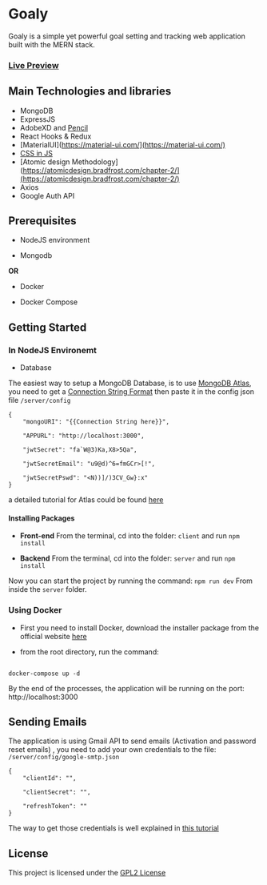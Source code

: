 # Goaly

Goaly is a simple yet powerful goal setting and tracking web application built with the MERN stack.

### [Live Preview](https://goaly.douara.me)

## Main Technologies and libraries

- MongoDB
- ExpressJS
- AdobeXD and [Pencil](https://pencil.evolus.vn/)
- React Hooks & Redux
- [MaterialUI](https://material-ui.com/](https://material-ui.com/)
- [CSS in JS](https://cssinjs.org/?v=v10.1.1)
- [Atomic design Methodology](https://atomicdesign.bradfrost.com/chapter-2/](https://atomicdesign.bradfrost.com/chapter-2/)
- Axios
- Google Auth API

## Prerequisites

- NodeJS environment

- Mongodb

**OR**

- Docker

- Docker Compose

## Getting Started

### In NodeJS Environemt

- Database

The easiest way to setup a MongoDB Database, is to use [MongoDB Atlas](<[https://www.mongodb.com/cloud/atlas](https://www.mongodb.com/cloud/atlas)>), you need to get a [Connection String Format](https://docs.mongodb.com/manual/reference/connection-string/) then paste it in the config json file `/server/config`

```
{
	"mongoURI": "{{Connection String here}}",

    "APPURL": "http://localhost:3000",

	"jwtSecret": "fa`W@3)Ka,X8>5Qa",

	"jwtSecretEmail": "u9@d)^6=fmGCr>[!",

	"jwtSecretPswd": "<N))]/)3CV_Gw}:x"
}
```

a detailed tutorial for Atlas could be found [here](<[https://docs.atlas.mongodb.com/getting-started/](https://docs.atlas.mongodb.com/getting-started/)>)

#### Installing Packages

- **Front-end**
  From the terminal, cd into the folder: `client` and run `npm install`

- **Backend**
  From the terminal, cd into the folder: `server` and run `npm install`

Now you can start the project by running the command: `npm run dev`
From inside the `server` folder.

### Using Docker

- First you need to install Docker, download the installer package from the official website [here](<[https://www.docker.com/products/docker-desktop](https://www.docker.com/products/docker-desktop)>)

- from the root directory, run the command:

```

docker-compose up -d

```

By the end of the processes, the application will be running on the port: http://localhost:3000

## Sending Emails

The application is using Gmail API to send emails (Activation and password reset emails) , you need to add your own credentials to the file: `/server/config/google-smtp.json`

```
{
	"clientId": "",

	"clientSecret": "",

	"refreshToken": ""
}
```

The way to get those credentials is well explained in [this tutorial](https://codeburst.io/sending-an-email-using-nodemailer-gmail-7cfa0712a799)

## License

This project is licensed under the [GPL2 License](https://github.com/DOUARA/goaly/blob/master/Licence)
